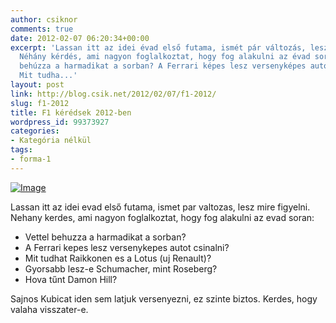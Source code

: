 ```yaml
---
author: csiknor
comments: true
date: 2012-02-07 06:20:34+00:00
excerpt: 'Lassan itt az idei évad első futama, ismét pár változás, lesz mire figyelni.
  Néhány kérdés, ami nagyon foglalkoztat, hogy fog alakulni az évad során: Vettel
  behúzza a harmadikat a sorban? A Ferrari képes lesz versenyképes autót csinálni?
  Mit tudha...'
layout: post
link: http://blog.csik.net/2012/02/07/f1-2012/
slug: f1-2012
title: F1 kérédsek 2012-ben
wordpress_id: 99373927
categories:
- Kategória nélkül
tags:
- forma-1
---
```


[![Image]({{site.baseurl}}/images/image-aspx-jpeg-scaled1000-w=300.jpg)]({{site.baseurl}}/images/image-aspx-jpeg-scaled1000.jpg)

Lassan itt az idei evad első futama, ismet par valtozas, lesz mire figyelni. Nehany kerdes, ami nagyon foglalkoztat, hogy fog alakulni az evad soran:

  * Vettel behuzza a harmadikat a sorban?
  * A Ferrari kepes lesz versenykepes autot csinalni?
  * Mit tudhat Raikkonen es a Lotus (uj Renault)?
  * Gyorsabb lesz-e Schumacher, mint Roseberg?
  * Hova tűnt Damon Hill?

Sajnos Kubicat iden sem latjuk versenyezni, ez szinte biztos. Kerdes, hogy valaha visszater-e.
